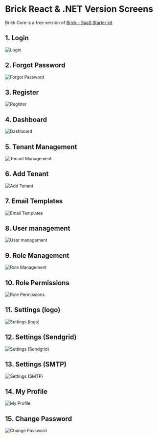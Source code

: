 # Brick React & .NET Version Screens
Brick Core is a free version of [Brick - SaaS Starter kit](https://brick.faciletechnolab.com). 

## 1. Login
![Login](/images/1-Brick-React-Login.png "Login")
## 2. Forgot Password
![Forgot Password](/images/2-Brick-React-Forgot-Pass.png "Forgot Password")
## 3. Register
![Register](/images/3-Brick-React-Register.png "Register")
## 4. Dashboard 
![Dashboard](/images/4-Brick-React-Dashboard.png "Dashboard")
## 5. Tenant Management 
![Tenant Management](/images/5-Brick-React-TenantManagement.png "Tenant Management")
## 6. Add Tenant 
![Add Tenant](/images/6-Brick-React-Add-Tenant.png "Add Tenant")
## 7. Email Templates 
![ Email Templates ](/images/7-Brick-React-Email-Templates.png "Email Templates ")
## 8. User management 
![User management](/images/8-Brick-React-User-Management.png "User management")
## 9. Role Management 
![Role Management ](/images/9-Brick-React-Role-Management.png "Role Management ")
## 10. Role Permissions 
![Role Permissions ](/images/10-Brick-React-Permissions.png "Role Permissions ")
## 11. Settings (logo)
![Settings (logo)](/images/11-Brick-React-Logo-Setting.png "Settings (logo)")
## 12. Settings (Sendgrid)
![Settings (Sendgrid)](/images/12-Brick-React-Sendgrid-Settings.png "Settings (Sendgrid)")
## 13. Settings (SMTP)
![Settings (SMTP)](/images/13-Brick-React-SMTP-Settings.png "Settings (SMTP)")
## 14. My Profile 
![My Profile ](/images/14-Brick-React-MyProfile.png "My Profile ")

## 15. Change Password
![Change Password](/images/15-Brick-React-ChangePassword.png "Change Password")
